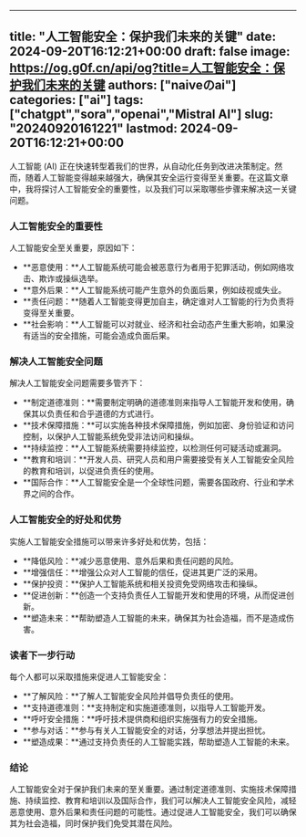 
---
title: "人工智能安全：保护我们未来的关键"
date: 2024-09-20T16:12:21+00:00
draft: false
image: https://og.g0f.cn/api/og?title=人工智能安全：保护我们未来的关键
authors: ["naiveのai"]
categories: ["ai"]
tags: ["chatgpt","sora","openai","Mistral AI"]
slug: "20240920161221"
lastmod: 2024-09-20T16:12:21+00:00
---
人工智能 (AI) 正在快速转型着我们的世界，从自动化任务到改进决策制定。然而，随着人工智能变得越来越强大，确保其安全运行变得至关重要。在这篇文章中，我将探讨人工智能安全的重要性，以及我们可以采取哪些步骤来解决这一关键问题。

### 人工智能安全的重要性

人工智能安全至关重要，原因如下：

- **恶意使用：**人工智能系统可能会被恶意行为者用于犯罪活动，例如网络攻击、欺诈或操纵选举。
- **意外后果：**人工智能系统可能产生意外的负面后果，例如歧视或失业。
- **责任问题：**随着人工智能变得更加自主，确定谁对人工智能的行为负责将变得至关重要。
- **社会影响：**人工智能可以对就业、经济和社会动态产生重大影响，如果没有适当的安全措施，可能会造成负面后果。

### 解决人工智能安全问题

解决人工智能安全问题需要多管齐下：

- **制定道德准则：**需要制定明确的道德准则来指导人工智能开发和使用，确保其以负责任和合乎道德的方式进行。
- **技术保障措施：**可以实施各种技术保障措施，例如加密、身份验证和访问控制，以保护人工智能系统免受非法访问和操纵。
- **持续监控：**人工智能系统需要持续监控，以检测任何可疑活动或漏洞。
- **教育和培训：**开发人员、研究人员和用户需要接受有关人工智能安全风险的教育和培训，以促进负责任的使用。
- **国际合作：**人工智能安全是一个全球性问题，需要各国政府、行业和学术界之间的合作。

### 人工智能安全的好处和优势

实施人工智能安全措施可以带来许多好处和优势，包括：

- **降低风险：**减少恶意使用、意外后果和责任问题的风险。
- **增强信任：**增强公众对人工智能的信任，促进其更广泛的采用。
- **保护投资：**保护人工智能系统和相关投资免受网络攻击和操纵。
- **促进创新：**创造一个支持负责任人工智能开发和使用的环境，从而促进创新。
- **塑造未来：**帮助塑造人工智能的未来，确保其为社会造福，而不是造成伤害。

### 读者下一步行动

每个人都可以采取措施来促进人工智能安全：

- **了解风险：**了解人工智能安全风险并倡导负责任的使用。
- **支持道德准则：**支持制定和实施道德准则，以指导人工智能开发。
- **呼吁安全措施：**呼吁技术提供商和组织实施强有力的安全措施。
- **参与对话：**参与有关人工智能安全的对话，分享想法并提出担忧。
- **塑造成果：**通过支持负责任的人工智能实践，帮助塑造人工智能的未来。

### 结论

人工智能安全对于保护我们未来的至关重要。通过制定道德准则、实施技术保障措施、持续监控、教育和培训以及国际合作，我们可以解决人工智能安全风险，减轻恶意使用、意外后果和责任问题的可能性。通过促进人工智能安全，我们可以确保其为社会造福，同时保护我们免受其潜在风险。